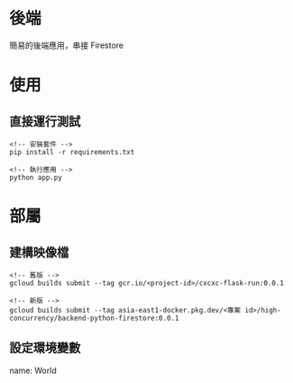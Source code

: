 # 後端
簡易的後端應用，串接 Firestore


# 使用 
## 直接運行測試
```
<!-- 安裝套件 -->
pip install -r requirements.txt

<!-- 執行應用 -->
python app.py
```

# 部屬
## 建構映像檔
```
<!-- 舊版 -->
gcloud builds submit --tag gcr.io/<project-id>/cxcxc-flask-run:0.0.1

<!-- 新版 -->
gcloud builds submit --tag asia-east1-docker.pkg.dev/<專案 id>/high-concurrency/backend-python-firestore:0.0.1
```

## 設定環境變數
name: World
